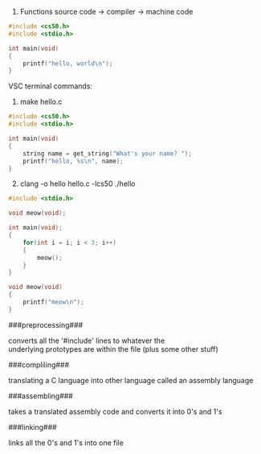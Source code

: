 1. Functions
  source code -> compiler -> machine code

```C
#include <cs50.h>
#include <stdio.h>

int main(void)
{
    printf("hello, world\n");
}
```

VSC terminal commands:
1. make hello.c

```C
#include <cs50.h>
#include <stdio.h>

int main(void)
{
    string name = get_string("What's your name? ");
    printf("hello, %s\n", name);
}
```

2. clang -o hello hello.c -lcs50
   ./hello

```C
#include <stdio.h>

void meow(void);

int main(void);
{
    for(int i = i; i < 3; i++)
    {
        meow();
    }
}

void meow(void)
{
    printf("meow\n");
}
```

###preprocessing###

  converts all the '#include' lines to whatever the      
  underlying  prototypes are within the file
  (plus some other stuff)

###compliling###
  
  translating a C language into other language called
  an assembly language

###assembling###

  takes a translated assembly code and converts
  it into 0's and 1's

###linking###

  links all the 0's and 1's into one file
  

  








